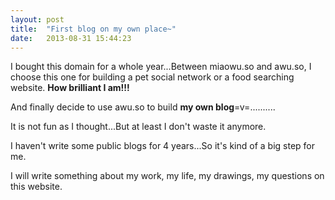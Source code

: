 ```yaml
---
layout: post
title:  "First blog on my own place~"
date:   2013-08-31 15:44:23
---
```


I bought this domain for a whole year...Between miaowu.so and awu.so, I choose this one for building a pet social network or a food searching website. <strong>How brilliant I am!!!</strong>

And finally decide to use awu.so to build <strong>my own blog</strong>=v=..........

It is not fun as I thought...But at least I don't waste it anymore.

I haven't write some public blogs for 4 years...So it's kind of a big step for me.

I will write something about my work, my life, my drawings, my questions on this website.